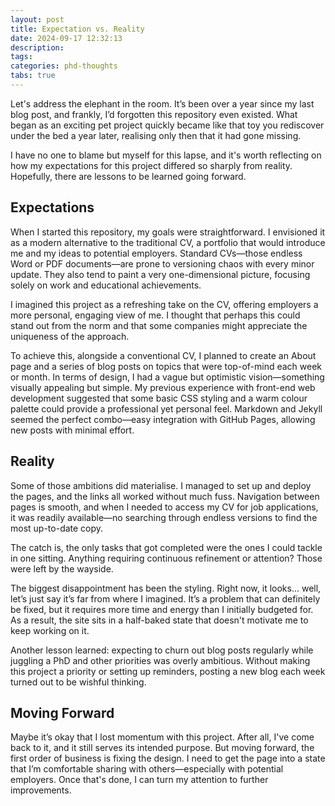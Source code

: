 ```yaml
---
layout: post
title: Expectation vs. Reality
date: 2024-09-17 12:32:13
description:
tags:
categories: phd-thoughts
tabs: true
---
```


Let's address the elephant in the room.
It’s been over a year since my last blog post, and frankly, I’d forgotten this repository even existed.
What began as an exciting pet project quickly became like that toy you rediscover under the bed a year later, realising only then that it had gone missing.

I have no one to blame but myself for this lapse, and it's worth reflecting on how my expectations for this project differed so sharply from reality.
Hopefully, there are lessons to be learned going forward.

## Expectations

When I started this repository, my goals were straightforward.
I envisioned it as a modern alternative to the traditional CV, a portfolio that would introduce me and my ideas to potential employers.
Standard CVs—those endless Word or PDF documents—are prone to versioning chaos with every minor update.
They also tend to paint a very one-dimensional picture, focusing solely on work and educational achievements.

I imagined this project as a refreshing take on the CV, offering employers a more personal, engaging view of me.
I thought that perhaps this could stand out from the norm and that some companies might appreciate the uniqueness of the approach.

To achieve this, alongside a conventional CV, I planned to create an About page and a series of blog posts on topics that were top-of-mind each week or month.
In terms of design, I had a vague but optimistic vision—something visually appealing but simple.
My previous experience with front-end web development suggested that some basic CSS styling and a warm colour palette could provide a professional yet personal feel.
Markdown and Jekyll seemed the perfect combo—easy integration with GitHub Pages, allowing new posts with minimal effort.

## Reality

Some of those ambitions did materialise.
I managed to set up and deploy the pages, and the links all worked without much fuss.
Navigation between pages is smooth, and when I needed to access my CV for job applications, it was readily available—no searching through endless versions to find the most up-to-date copy.

The catch is, the only tasks that got completed were the ones I could tackle in one sitting.
Anything requiring continuous refinement or attention? Those were left by the wayside.

The biggest disappointment has been the styling. Right now, it looks... well, let’s just say it’s far from where I imagined.
It’s a problem that can definitely be fixed, but it requires more time and energy than I initially budgeted for.
As a result, the site sits in a half-baked state that doesn't motivate me to keep working on it.

Another lesson learned: expecting to churn out blog posts regularly while juggling a PhD and other priorities was overly ambitious.
Without making this project a priority or setting up reminders, posting a new blog each week turned out to be wishful thinking.

## Moving Forward

Maybe it’s okay that I lost momentum with this project.
After all, I've come back to it, and it still serves its intended purpose.
But moving forward, the first order of business is fixing the design.
I need to get the page into a state that I’m comfortable sharing with others—especially with potential employers. Once that's done, I can turn my attention to further improvements.
